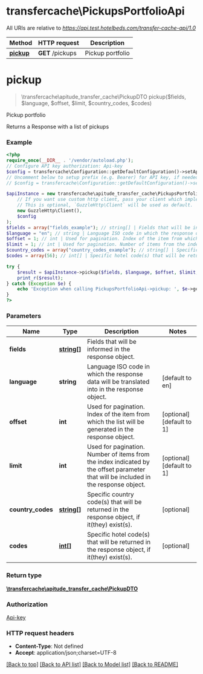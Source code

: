 # transfercache\PickupsPortfolioApi

All URIs are relative to *https://api.test.hotelbeds.com/transfer-cache-api/1.0*

Method | HTTP request | Description
------------- | ------------- | -------------
[**pickup**](PickupsPortfolioApi.md#pickup) | **GET** /pickups | Pickup portfolio

# **pickup**
> \transfercache\apitude_transfer_cache\PickupDTO pickup($fields, $language, $offset, $limit, $country_codes, $codes)

Pickup portfolio

Returns a Response with a list of pickups

### Example
```php
<?php
require_once(__DIR__ . '/vendor/autoload.php');
// Configure API key authorization: Api-key
$config = transfercache\Configuration::getDefaultConfiguration()->setApiKey('Api-key', 'YOUR_API_KEY');
// Uncomment below to setup prefix (e.g. Bearer) for API key, if needed
// $config = transfercache\Configuration::getDefaultConfiguration()->setApiKeyPrefix('Api-key', 'Bearer');

$apiInstance = new transfercache\apitude_transfer_cache\PickupsPortfolioApi(
    // If you want use custom http client, pass your client which implements `GuzzleHttp\ClientInterface`.
    // This is optional, `GuzzleHttp\Client` will be used as default.
    new GuzzleHttp\Client(),
    $config
);
$fields = array("fields_example"); // string[] | Fields that will be informed in the response object.
$language = "en"; // string | Language ISO code in which the response data will be translated into in the response object.
$offset = 1; // int | Used for pagination. Index of the item from which the list will be generated in the response object.
$limit = 1; // int | Used for pagination. Number of items from the index indicated by the offset parameter that will be included in the response object.
$country_codes = array("country_codes_example"); // string[] | Specific country code(s) that will be returned in the response object, if it(they) exist(s).
$codes = array(56); // int[] | Specific hotel code(s) that will be returned in the response object, if it(they) exist(s).

try {
    $result = $apiInstance->pickup($fields, $language, $offset, $limit, $country_codes, $codes);
    print_r($result);
} catch (Exception $e) {
    echo 'Exception when calling PickupsPortfolioApi->pickup: ', $e->getMessage(), PHP_EOL;
}
?>
```

### Parameters

Name | Type | Description  | Notes
------------- | ------------- | ------------- | -------------
 **fields** | [**string[]**](../Model/string.md)| Fields that will be informed in the response object. |
 **language** | **string**| Language ISO code in which the response data will be translated into in the response object. | [default to en]
 **offset** | **int**| Used for pagination. Index of the item from which the list will be generated in the response object. | [optional] [default to 1]
 **limit** | **int**| Used for pagination. Number of items from the index indicated by the offset parameter that will be included in the response object. | [optional] [default to 1]
 **country_codes** | [**string[]**](../Model/string.md)| Specific country code(s) that will be returned in the response object, if it(they) exist(s). | [optional]
 **codes** | [**int[]**](../Model/int.md)| Specific hotel code(s) that will be returned in the response object, if it(they) exist(s). | [optional]

### Return type

[**\transfercache\apitude_transfer_cache\PickupDTO**](../Model/PickupDTO.md)

### Authorization

[Api-key](../../README.md#Api-key)

### HTTP request headers

 - **Content-Type**: Not defined
 - **Accept**: application/json;charset=UTF-8

[[Back to top]](#) [[Back to API list]](../../README.md#documentation-for-api-endpoints) [[Back to Model list]](../../README.md#documentation-for-models) [[Back to README]](../../README.md)

